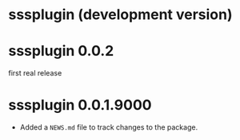 # sssplugin (development version)

# sssplugin 0.0.2

first real release

# sssplugin 0.0.1.9000

* Added a `NEWS.md` file to track changes to the package.
